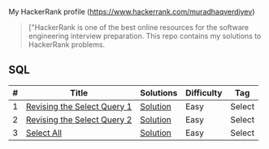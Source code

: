 My HackerRank profile (https://www.hackerrank.com/muradhaqverdiyev) 

> ["HackerRank is one of the best online resources for the software engineering interview preparation. This repo contains my solutions to HackerRank problems.

## SQL

|  #  |      Title     |   Solutions   | Difficulty  | Tag                   
|-----|----------------|---------------|-------------|-------------
|1|[Revising the Select Query 1](https://www.hackerrank.com/challenges/revising-the-select-query)|[Solution](sql/revising-select-query-1/solution.txt) |Easy|Select|
|2|[Revising the Select Query 2](https://www.hackerrank.com/challenges/revising-the-select-query-2)|[Solution](sql/revising-select-query-2/solution.txt) |Easy|Select|
|3|[Select All](https://www.hackerrank.com/challenges/select-all-sql)|[Solution](sql/select-all/solution.txt) |Easy|Select|
